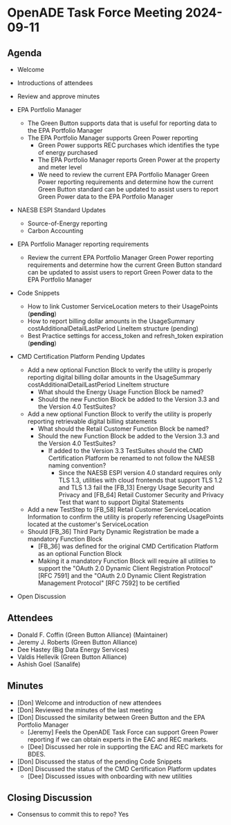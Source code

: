 # OpenADE Task Force Meeting 2024-09-11

## Agenda
* Welcome
* Introductions of attendees
* Review and approve minutes


* EPA Portfolio Manager
  *  The Green Button supports data that is useful for reporting data to the EPA Portfolio Manager
  * The EPA Portfolio Manager supports Green Power reporting
    * Green Power supports REC purchases which identifies the type of energy purchased
    * The EPA Portfolio Manager reports Green Power at the property and meter level
    * We need to review the current EPA Portfolio Manager Green Power reporting requirements and determine how the current Green Button standard can be updated to assist users to report Green Power data to the EPA Portfolio Manager


* NAESB ESPI Standard Updates
  * Source-of-Energy reporting
  * Carbon Accounting


* EPA Portfolio Manager reporting requirements 
  * Review the current EPA Portfolio Manager Green Power reporting requirements and determine how the current Green Button standard can be updated to assist users to report Green Power data to the EPA Portfolio Manager 


* Code Snippets
  * How to link Customer ServiceLocation meters to their UsagePoints (**pending**)
  * How to report billing dollar amounts in the UsageSummary costAdditionalDetailLastPeriod LineItem structure
    (pending)
  * Best Practice settings for access_token and refresh_token expiration (**pending**)


* CMD Certification Platform Pending Updates
  * Add a new optional Function Block to verify the utility is properly reporting digital billing dollar amounts
    in the UsageSummary costAdditionalDetailLastPeriod LineItem structure
    * What should the Energy Usage Function Block be named?
    * Should the new Function Block be added to the Version 3.3 and the Version 4.0 TestSuites?
  * Add a new optional Function Block to verify the utility is properly reporting retrievable digital billing
    statements
    * What should the Retail Customer Function Block be named?
    * Should the new Function Block be added to the Version 3.3 and the Version 4.0 TestSuites?
      * If added to the Version 3.3 TestSuites should the CMD Certification Platform be renamed to not follow
        the NAESB naming convention?
        * Since the NAESB ESPI version 4.0 standard requires only TLS 1.3, utilities with cloud frontends that
          support TLS 1.2 and TLS 1.3 fail the [FB_13] Energy Usage Security and Privacy and [FB_64]
          Retail Customer Security and Privacy Test that want to support Digital Statements
  * Add a new TestStep to [FB_58] Retail Customer ServiceLocation Information to confirm the utility is properly
    referencing UsagePoints located at the customer's ServiceLocation
  * Should [FB_36] Third Party Dynamic Registration be made a mandatory Function Block
    * [FB_36] was defined for the original CMD Certification Platform as an optional Function Block
    * Making it a mandatory Function Block will require all utilities to support the "OAuth 2.0 Dynamic Client
      Registration Protocol" [RFC 7591] and the "OAuth 2.0 Dynamic Client Registration Management Protocol" [RFC 7592]
      to be certified


* Open Discussion

## Attendees
* Donald F. Coffin (Green Button Alliance) (Maintainer)
* Jeremy J. Roberts (Green Button Alliance)
* Dee Hastey (Big Data Energy Services)
* Valdis Hellevik (Green Button Alliance)
* Ashish Goel (Sanalife)

## Minutes
* [Don] Welcome and introduction of new attendees
* [Don] Reviewed the minutes of the last meeting
* [Don] Discussed the similarity between Green Button and the EPA Portfolio Manager
  * [Jeremy] Feels the OpenADE Task Force can support Green Power reporting if we can obtain experts in the EAC and 
    REC markets.
  * [Dee] Discussed her role in supporting the EAC and REC markets for BDES.
* [Don] Discussed the status of the pending Code Snippets 
* [Don] Discussed the status of the CMD Certification Platform updates 
  * [Dee] Discussed issues with onboarding with new utilities 

## Closing Discussion
* Consensus to commit this to repo? Yes
